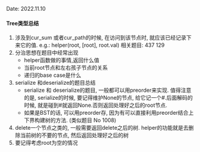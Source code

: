 Date: 2022.11.10

#### Tree类型总结

1. 涉及到cur_sum 或者cur_path的时候, 在访问到该节点时, 就应该已经记录下来它的值. e.g.: helper(root, [root], root.val) 相关题目: 437  129
2. 分治思想在题目中经常出现
   - helper函数做的事情,返回什么值
   - 当前root节点和左右孩子节点的关系
   - 递归的base case是什么
3. serialize 和deserialize的题目总结
   - serialize 和 deserialize的题目, 一般都可以用preorder来实现. 值得注意的是, serialize的时候, 要记得维护None的节点, 给它记一个#.后面解码的时候, 就是碰到#就返回None.否则返回处理好之后的root节点. 
   - 如果是BST的话, 可以用preorder存, 因为有可以直接利用preorder结合上下界构建树的方法. (类似题目 No 1008)
4. delete一个节点之类的, 一般需要返回delete之后的树. helper的功能就是去删除当前树的不要的节点, 然后返回处理好之后的树
5. 要记得考虑root为空的情况